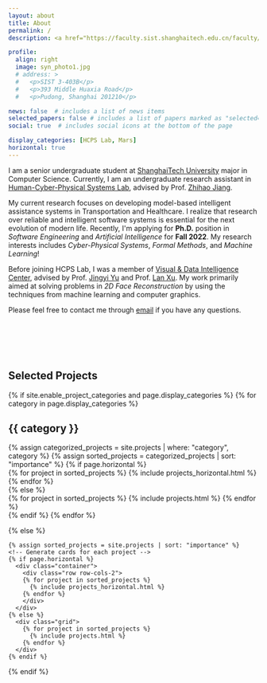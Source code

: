 ```yaml
---
layout: about
title: About
permalink: /
description: <a href="https://faculty.sist.shanghaitech.edu.cn/faculty/jiangzhh/team/">Human-Cyber-Physical Systems Lab</a> • <a href="https://www.shanghaitech.edu.cn/eng/">ShanghaiTech University</a>

profile:
  align: right
  image: syn_photo1.jpg
  # address: >
  #   <p>SIST 3-403B</p>
  #   <p>393 Middle Huaxia Road</p>
  #   <p>Pudong, Shanghai 201210</p>

news: false  # includes a list of news items
selected_papers: false # includes a list of papers marked as "selected={true}"
social: true  # includes social icons at the bottom of the page

display_categories: [HCPS Lab, Mars]
horizontal: true
---
```


I am a senior undergraduate student at <a href="https://www.shanghaitech.edu.cn/eng/">ShanghaiTech University</a> major in Computer Science. Currently, I am an undergraduate research assistant in <a href="https://faculty.sist.shanghaitech.edu.cn/faculty/jiangzhh/team/">Human-Cyber-Physical Systems Lab</a>, advised by Prof. <a href="https://faculty.sist.shanghaitech.edu.cn/faculty/jiangzhh/">Zhihao Jiang</a>.

My current research focuses on developing model-based intelligent assistance systems in Transportation and Healthcare. I realize that research over reliable and intelligent software systems is essential for the next evolution of modern life. Recently, I'm applying for **Ph.D.** position in *Software Engineering* and *Artificial Intelligence* for **Fall 2022**. My research interests includes *Cyber-Physical Systems*, *Formal Methods*, and *Machine Learning*!

Before joining HCPS Lab, I was a member of <a href="https://vic.shanghaitech.edu.cn/">Visual & Data Intelligence Center</a>, advised by Prof. [Jingyi Yu](https://vic.shanghaitech.edu.cn/vrvc/en/people/jingyi-yu/) and Prof. [Lan Xu](http://xu-lan.com/). My work primarily aimed at solving problems in *2D Face Reconstruction* by using the techniques from machine learning and computer graphics.

Please feel free to contact me through [email](mailto:sheyining@live.com) if you have any questions.



<br/>
<br/>
<br/>
<br/>

## Selected Projects
<div class="projects">
  {% if site.enable_project_categories and page.display_categories %}
  <!-- Display categorized projects -->
    {% for category in page.display_categories %}
      <h2 class="category">{{ category }}</h2>
      {% assign categorized_projects = site.projects | where: "category", category %}
      {% assign sorted_projects = categorized_projects | sort: "importance" %}
      <!-- Generate cards for each project -->
      {% if page.horizontal %}
        <div class="container">
          <div class="row row-cols-1">
          {% for project in sorted_projects %}
            {% include projects_horizontal.html %}
          {% endfor %}
          </div>
        </div>
      {% else %}
        <div class="grid">
          {% for project in sorted_projects %}
            {% include projects.html %}
          {% endfor %}
        </div>
      {% endif %}
    {% endfor %}

  {% else %}
  <!-- Display projects without categories -->
    {% assign sorted_projects = site.projects | sort: "importance" %}
    <!-- Generate cards for each project -->
    {% if page.horizontal %}
      <div class="container">
        <div class="row row-cols-2">
        {% for project in sorted_projects %}
          {% include projects_horizontal.html %}
        {% endfor %}
        </div>
      </div>
    {% else %}
      <div class="grid">
        {% for project in sorted_projects %}
          {% include projects.html %}
        {% endfor %}
      </div>
    {% endif %}

  {% endif %}

</div>

